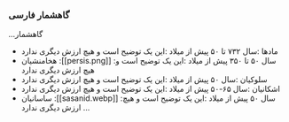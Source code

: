 ### گاهشمار فارسی

...گاهشمار
- مادها
   :سال ۷۳۲ تا ۵۰ پیش از میلاد
   :این یک توضیح است و هیچ ارزش دیگری ندارد
- هخامنشیان
   :[[persis.png]]
   :سال ۵۰ تا ۳۵۰ پیش از میلاد
   :این یک توضیح است و هیچ ارزش دیگری ندارد
- سلوکیان
   :سال ۵۰ پیش از میلاد
   :این یک توضیح است و هیچ ارزش دیگری ندارد
- اشکانیان
   :سال ۶۵-۵۰ پیش از میلاد
   :این یک توضیح است و هیچ ارزش دیگری ندارد
- ساسانیان
   :[[sasanid.webp]]
   :سال ۵۰ پیش از میلاد
   :این یک توضیح است و هیچ ارزش دیگری ندارد
...